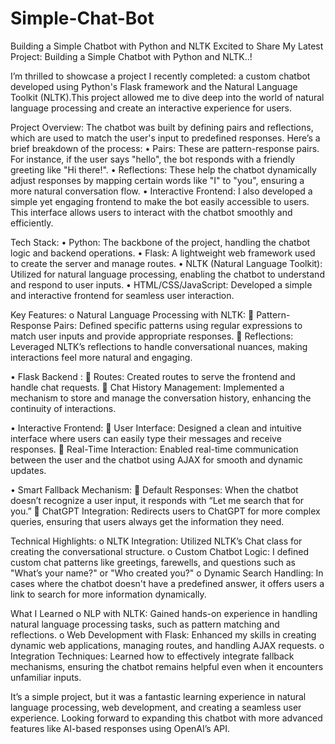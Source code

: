 # Simple-Chat-Bot
Building a Simple Chatbot with Python and NLTK
Excited to Share My Latest Project: Building a Simple Chatbot with Python and NLTK..! 

I’m thrilled to showcase a project I recently completed: a custom chatbot developed using Python's Flask framework and the Natural Language Toolkit (NLTK).This project allowed me to dive deep into the world of natural language processing and create an interactive experience for users.

Project Overview:
The chatbot was built by defining pairs and reflections, which are used to match the user's input to predefined responses. Here’s a brief breakdown of the process:
  •	Pairs: These are pattern-response pairs. For instance, if the user says "hello", the bot responds with a friendly greeting like "Hi there!".
  •	Reflections: These help the chatbot dynamically adjust responses by mapping certain words like "I" to "you", ensuring a more natural conversation flow.
  •	Interactive Frontend: I also developed a simple yet engaging frontend to make the bot easily accessible to users. This interface allows users to interact with the chatbot smoothly and efficiently.

Tech Stack:
  •	Python: The backbone of the project, handling the chatbot logic and backend operations.
  •	Flask: A lightweight web framework used to create the server and manage routes.
  •	NLTK (Natural Language Toolkit): Utilized for natural language processing, enabling the chatbot to understand and respond to user inputs.
  •	HTML/CSS/JavaScript: Developed a simple and interactive frontend for seamless user interaction.

Key Features:
  o	Natural Language Processing with NLTK:
      	Pattern-Response Pairs: Defined specific patterns using regular expressions to match user inputs and provide appropriate responses.
      	Reflections: Leveraged NLTK’s reflections to handle conversational nuances, making interactions feel more natural and engaging.

  •	Flask Backend :
      	Routes: Created routes to serve the frontend and handle chat requests.
      	Chat History Management: Implemented a mechanism to store and manage the conversation history, enhancing the continuity of interactions.

  •	Interactive Frontend:
      	User Interface: Designed a clean and intuitive interface where users can easily type their messages and receive responses.
      	Real-Time Interaction: Enabled real-time communication between the user and the chatbot using AJAX for smooth and dynamic updates.

  •	Smart Fallback Mechanism:
      	Default Responses: When the chatbot doesn’t recognize a user input, it responds with “Let me search that for you.”
      	ChatGPT Integration: Redirects users to ChatGPT for more complex queries, ensuring that users always get the information they need.

  Technical Highlights:
      o	NLTK Integration: Utilized NLTK’s Chat class for creating the conversational structure.
      o	Custom Chatbot Logic: I defined custom chat patterns like greetings, farewells, and questions such as "What’s your name?" or "Who created you?"
      o	Dynamic Search Handling: In cases where the chatbot doesn't have a predefined answer, it offers users a link to search for more information dynamically.

What I Learned
  o	NLP with NLTK: Gained hands-on experience in handling natural language processing tasks, such as pattern matching and reflections.
  o	Web Development with Flask: Enhanced my skills in creating dynamic web applications, managing routes, and handling AJAX requests.
  o	Integration Techniques: Learned how to effectively integrate fallback mechanisms, ensuring the chatbot remains helpful even when it encounters unfamiliar inputs.

It’s a simple project, but it was a fantastic learning experience in natural language processing, web development, and creating a seamless user experience. Looking forward to expanding this chatbot with more advanced features like AI-based responses using OpenAI’s API.
